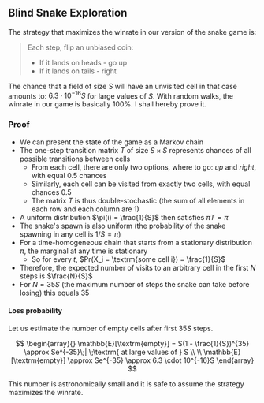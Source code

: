 ## Blind Snake Exploration

The strategy that maximizes the winrate in our version of the snake game is:

>Each step, flip an unbiased coin:
>- If it lands on heads - go up
>- If it lands on tails - right

The chance that a field of size $S$ will have an unvisited cell in that case amounts to: $6.3 \cdot 10^{-16} S$ for large values of $S$. 
With random walks, the winrate in our game is basically 100%. I shall hereby prove it.

### Proof

- We can present the state of the game as a Markov chain
- The one-step transition matrix $T$ of size $S \times S$ represents chances of all possible transitions between cells
	- From each cell, there are only two options, where to go: $up$ and $right$, with equal $0.5$ chances
	- Similarly, each cell can be visited from exactly two cells, with equal chances $0.5$
	- The matrix $T$ is thus double-stochastic (the sum of all elements in each row and each column are $1$)
- A uniform distribution $\pi(i) = \frac{1}{S}$ then satisfies $\pi T = \pi$
- The snake's spawn is also uniform (the probability of the snake spawning in any cell is $1/S = \pi$)
- For a time-homogeneous chain that starts from a stationary distribution $\pi$, the marginal at any time is stationary
  - So for every $t$, $Pr(X_i = \textrm{some cell i}) = \frac{1}{S}$
- Therefore, the expected number of visits to an arbitrary cell in the first $N$ steps is $\frac{N}{S}$
- For $N = 35S$ (the maximum number of steps the snake can take before losing) this equals $35$

#### Loss probability

Let us estimate the number of empty cells after first $35S$ steps.

$$
\begin{array}{}
\mathbb{E}[\textrm{empty}] = S(1 - \frac{1}{S})^{35} \approx Se^{-35}\;| \;\textrm{ at large values of } S
\\
\\
\mathbb{E}[\textrm{empty}] \approx Se^{-35} \approx 6.3 \cdot 10^{-16}S
\end{array}
$$

This number is astronomically small and it is safe to assume the strategy maximizes the winrate.
